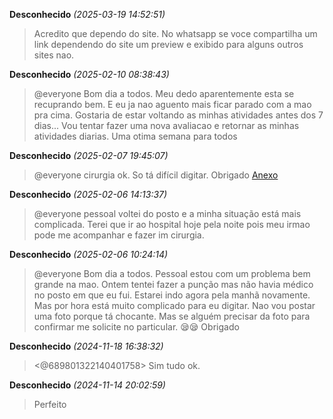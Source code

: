 **Desconhecido** _(2025-03-19 14:52:51)_
> Acredito que dependo do site. No whatsapp se voce compartilha um link dependendo do site um preview e exibido para alguns outros sites nao.

**Desconhecido** _(2025-02-10 08:38:43)_
> @everyone Bom dia a todos. Meu dedo aparentemente esta se recuprando bem. E eu ja nao aguento mais ficar parado com a mao pra cima. Gostaria de estar voltando as minhas atividades antes dos 7 dias... Vou tentar fazer uma nova avaliacao e retornar as minhas atividades diarias. Uma otima semana para todos

**Desconhecido** _(2025-02-07 19:45:07)_
> @everyone cirurgia ok. So tá difícil digitar. Obrigado
[Anexo](https://cdn.discordapp.com/attachments/902231271642628096/1337509468136538253/rn_image_picker_lib_temp_630ff419-90b5-4399-8326-752ecd595611.jpg?ex=0&is=67fa03c4&hm=1eef386e586e3e2b38bcf4ab45f4d5b330ff63b300b787e25a6564182c5771b3&uc=dp&)

**Desconhecido** _(2025-02-06 14:13:37)_
> @everyone pessoal voltei do posto e a minha situação está mais complicada. Terei que ir ao hospital hoje pela noite pois meu irmao pode me acompanhar e fazer im cirurgia.

**Desconhecido** _(2025-02-06 10:24:14)_
> @everyone  Bom dia a todos. Pessoal estou com um problema bem grande na mao. Ontem tentei fazer a punção mas não havia médico no posto em que eu fui. Estarei indo agora pela manhã novamente. Mas por hora está muito complicado para eu digitar.   Nao vou postar uma foto porque tá chocante. Mas se alguém precisar da foto para confirmar me solicite no particular.  😪😪
Obrigado

**Desconhecido** _(2024-11-18 16:38:32)_
> <@689801322140401758> Sim tudo ok.

**Desconhecido** _(2024-11-14 20:02:59)_
> Perfeito
